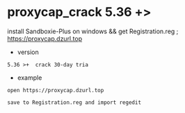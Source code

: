 # proxycap_crack 5.36 +>
install Sandboxie-Plus on windows &amp;&amp; get Registration.reg ; https://proxycap.dzurl.top 
- version
````shell
5.36 >+  crack 30-day tria 
````

- example
````shell
open https://proxycap.dzurl.top 

save to Registration.reg and import regedit 

````

